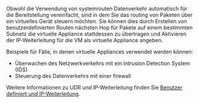 Obwohl die Verwendung von systemrouten Datenverkehr automatisch für die Bereitstellung vereinfacht, sind in dem Sie das routing von Paketen über ein virtuelles Gerät steuern möchten. Sie können dies durch Erstellen von benutzerdefinierten Routen nächsten Hop für Pakete auf einem bestimmten Subnetz die virtuelle Appliance stattdessen zu übertragen und Aktivieren der IP-Weiterleitung für die VM als virtuelle Appliance angeben.

Beispiele für Fälle, in denen virtuelle Appliances verwendet werden können:

- Überwachen des Netzwerkverkehrs mit ein Intrusion Detection System (IDS)
- Steuerung des Datenverkehrs mit einer firewall

Weitere Informationen zu UDR und IP-Weiterleitung finden Sie [Benutzer definiert und IP-Weiterleitung](../articles/virtual-network/virtual-networks-udr-overview.md).
